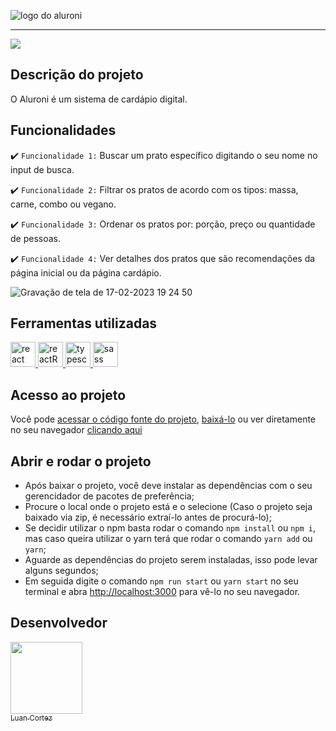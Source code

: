 
![logo do aluroni](https://user-images.githubusercontent.com/94543490/219792230-d8769aed-a67c-48f0-aae1-50294d6dc0d8.svg)

<hr>

<p align="initial">
<img src="https://img.shields.io/badge/status-conclu%C3%ADdo-brightgreen" />
</p>

## Descrição do projeto

<p align="justify">
 O Aluroni é um sistema de cardápio digital.
</p>

## Funcionalidades

:heavy_check_mark: `Funcionalidade 1:` Buscar um prato específico digitando o seu nome no input de busca.

:heavy_check_mark: `Funcionalidade 2:` Filtrar os pratos de acordo com os tipos: massa, carne, combo ou vegano.

:heavy_check_mark: `Funcionalidade 3:` Ordenar os pratos por: porção, preço ou quantidade de pessoas. 

:heavy_check_mark: `Funcionalidade 4:` Ver detalhes dos pratos que são recomendações da página inicial ou da página cardápio.

![Gravação de tela de 17-02-2023 19 24 50](https://user-images.githubusercontent.com/94543490/219812448-de3b12c1-4da9-4ac1-b3b2-0e28920c6eda.gif)

## Ferramentas utilizadas

<a href="https://pt-br.reactjs.org/" target="_blank"> <img src="https://user-images.githubusercontent.com/94543490/219813606-50843b58-8bc3-4b54-befd-4c002ded863d.svg" alt="react" width="40" height="40"/> </a> <a href="https://reactrouter.com/en/main" target="_blank"> <img src="https://user-images.githubusercontent.com/94543490/219813871-2a725fde-a73c-4151-b409-b5bed9006625.svg" alt="reactRouterDOM" width="40" height="40"/> </a> <a href="https://www.typescriptlang.org/" target="_blank"> <img src="https://user-images.githubusercontent.com/94543490/219814128-31b3422d-f12e-4d3b-9d60-cd3ce6047880.svg" alt="typescript" width="40" height="40"/> </a> <a href="https://sass-lang.com/" target="_blank"> <img src="https://user-images.githubusercontent.com/94543490/219817509-decc2361-f0e1-445f-af72-40fc89590097.svg" alt="sass" width="40" height="40"/> </a>

###

## Acesso ao projeto

Você pode [acessar o código fonte do projeto](https://github.com/luancortezdev/aluroni), [baixá-lo](https://github.com/luancortezdev/aluroni/archive/refs/heads/master.zip) ou ver diretamente no seu navegador [clicando aqui](https://aluroni-deploy.vercel.app/)

## Abrir e rodar o projeto

- Após baixar o projeto, você deve instalar as dependências com o seu gerencidador de pacotes de preferência;
- Procure o local onde o projeto está e o selecione (Caso o projeto seja baixado via zip, é necessário extraí-lo antes de procurá-lo);
- Se decidir utilizar o npm basta rodar o comando `npm install` ou `npm i`, mas caso queira utilizar o yarn terá que rodar o comando `yarn add` ou `yarn`;
- Aguarde as dependências do projeto serem instaladas, isso pode levar alguns segundos;
- Em seguida digite o comando `npm run start` ou `yarn start` no seu terminal e abra [http://localhost:3000](http://localhost:3000) para vê-lo no seu navegador.

## Desenvolvedor
[<img src="https://github.com/luancortezdev.png" width=115><br><sub>Luan Cortez</sub>](https://github.com/luancortezdev)
